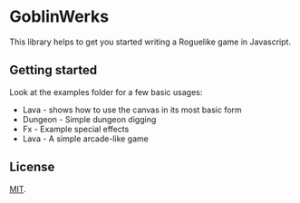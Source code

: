 # GoblinWerks

This library helps to get you started writing a Roguelike game in Javascript.

## Getting started

Look at the examples folder for a few basic usages:
  * Lava - shows how to use the canvas in its most basic form
  * Dungeon - Simple dungeon digging
  * Fx - Example special effects
  * Lava - A simple arcade-like game




## License

[MIT](LICENSE).
